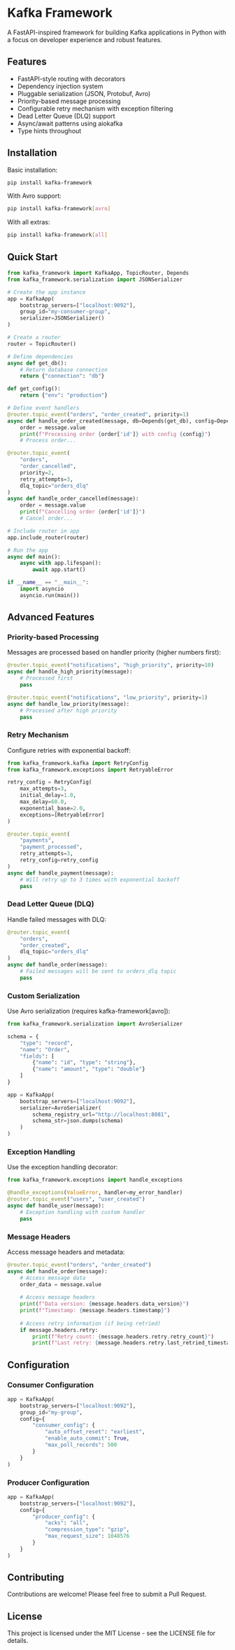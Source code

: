 # Kafka Framework

A FastAPI-inspired framework for building Kafka applications in Python with a focus on developer experience and robust features.

## Features

- FastAPI-style routing with decorators
- Dependency injection system
- Pluggable serialization (JSON, Protobuf, Avro)
- Priority-based message processing
- Configurable retry mechanism with exception filtering
- Dead Letter Queue (DLQ) support
- Async/await patterns using aiokafka
- Type hints throughout

## Installation

Basic installation:
```bash
pip install kafka-framework
```

With Avro support:
```bash
pip install kafka-framework[avro]
```

With all extras:
```bash
pip install kafka-framework[all]
```

## Quick Start

```python
from kafka_framework import KafkaApp, TopicRouter, Depends
from kafka_framework.serialization import JSONSerializer

# Create the app instance
app = KafkaApp(
    bootstrap_servers=["localhost:9092"],
    group_id="my-consumer-group",
    serializer=JSONSerializer()
)

# Create a router
router = TopicRouter()

# Define dependencies
async def get_db():
    # Return database connection
    return {"connection": "db"}

def get_config():
    return {"env": "production"}

# Define event handlers
@router.topic_event("orders", "order_created", priority=1)
async def handle_order_created(message, db=Depends(get_db), config=Depends(get_config)):
    order = message.value
    print(f"Processing order {order['id']} with config {config}")
    # Process order...

@router.topic_event(
    "orders",
    "order_cancelled",
    priority=2,
    retry_attempts=3,
    dlq_topic="orders_dlq"
)
async def handle_order_cancelled(message):
    order = message.value
    print(f"Cancelling order {order['id']}")
    # Cancel order...

# Include router in app
app.include_router(router)

# Run the app
async def main():
    async with app.lifespan():
        await app.start()

if __name__ == "__main__":
    import asyncio
    asyncio.run(main())
```

## Advanced Features

### Priority-based Processing

Messages are processed based on handler priority (higher numbers first):

```python
@router.topic_event("notifications", "high_priority", priority=10)
async def handle_high_priority(message):
    # Processed first
    pass

@router.topic_event("notifications", "low_priority", priority=1)
async def handle_low_priority(message):
    # Processed after high priority
    pass
```

### Retry Mechanism

Configure retries with exponential backoff:

```python
from kafka_framework.kafka import RetryConfig
from kafka_framework.exceptions import RetryableError

retry_config = RetryConfig(
    max_attempts=3,
    initial_delay=1.0,
    max_delay=60.0,
    exponential_base=2.0,
    exceptions=[RetryableError]
)

@router.topic_event(
    "payments",
    "payment_processed",
    retry_attempts=3,
    retry_config=retry_config
)
async def handle_payment(message):
    # Will retry up to 3 times with exponential backoff
    pass
```

### Dead Letter Queue (DLQ)

Handle failed messages with DLQ:

```python
@router.topic_event(
    "orders",
    "order_created",
    dlq_topic="orders_dlq"
)
async def handle_order(message):
    # Failed messages will be sent to orders_dlq topic
    pass
```

### Custom Serialization

Use Avro serialization (requires kafka-framework[avro]):

```python
from kafka_framework.serialization import AvroSerializer

schema = {
    "type": "record",
    "name": "Order",
    "fields": [
        {"name": "id", "type": "string"},
        {"name": "amount", "type": "double"}
    ]
}

app = KafkaApp(
    bootstrap_servers=["localhost:9092"],
    serializer=AvroSerializer(
        schema_registry_url="http://localhost:8081",
        schema_str=json.dumps(schema)
    )
)
```

### Exception Handling

Use the exception handling decorator:

```python
from kafka_framework.exceptions import handle_exceptions

@handle_exceptions(ValueError, handler=my_error_handler)
@router.topic_event("users", "user_created")
async def handle_user(message):
    # Exception handling with custom handler
    pass
```

### Message Headers

Access message headers and metadata:

```python
@router.topic_event("orders", "order_created")
async def handle_order(message):
    # Access message data
    order_data = message.value
    
    # Access message headers
    print(f"Data version: {message.headers.data_version}")
    print(f"Timestamp: {message.headers.timestamp}")
    
    # Access retry information (if being retried)
    if message.headers.retry:
        print(f"Retry count: {message.headers.retry.retry_count}")
        print(f"Last retry: {message.headers.retry.last_retried_timestamp}")
```

## Configuration

### Consumer Configuration

```python
app = KafkaApp(
    bootstrap_servers=["localhost:9092"],
    group_id="my-group",
    config={
        "consumer_config": {
            "auto_offset_reset": "earliest",
            "enable_auto_commit": True,
            "max_poll_records": 500
        }
    }
)
```

### Producer Configuration

```python
app = KafkaApp(
    bootstrap_servers=["localhost:9092"],
    config={
        "producer_config": {
            "acks": "all",
            "compression_type": "gzip",
            "max_request_size": 1048576
        }
    }
)
```

## Contributing

Contributions are welcome! Please feel free to submit a Pull Request.

## License

This project is licensed under the MIT License - see the LICENSE file for details.